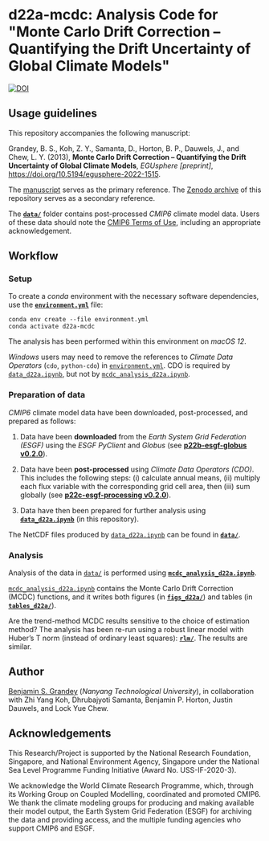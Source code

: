 # d22a-mcdc: Analysis Code for "Monte Carlo Drift Correction – Quantifying the Drift Uncertainty of Global Climate Models"

[![DOI](https://zenodo.org/badge/521571893.svg)](https://zenodo.org/badge/latestdoi/521571893)

## Usage guidelines
This repository accompanies the following manuscript:

Grandey, B. S., Koh, Z. Y., Samanta, D., Horton, B. P., Dauwels, J., and Chew, L. Y. (2013),  **Monte Carlo Drift Correction – Quantifying the Drift Uncertainty of Global Climate Models**, _EGUsphere [preprint]_, https://doi.org/10.5194/egusphere-2022-1515.

The [manuscript](https://doi.org/10.5194/egusphere-2022-1515) serves as the primary reference.
The [Zenodo archive](https://doi.org/10.5281/zenodo.7488334) of this repository serves as a secondary reference.

The [**`data/`**](data/) folder contains post-processed _CMIP6_ climate model data.
Users of these data should note the [CMIP6 Terms of Use](https://pcmdi.llnl.gov/CMIP6/TermsOfUse/TermsOfUse6-2.html), including an appropriate acknowledgement.

## Workflow

### Setup
To create a _conda_ environment with the necessary software dependencies, use the [**`environment.yml`**](environment.yml) file:

```
conda env create --file environment.yml
conda activate d22a-mcdc
```

The analysis has been performed within this environment on _macOS 12_.

_Windows_ users may need to remove the references to _Climate Data Operators_ (`cdo`, `python-cdo`) in [`environment.yml`](environment.yml).
CDO is required by [`data_d22a.ipynb`](data_d22a.ipynb), but not by [`mcdc_analysis_d22a.ipynb`](mcdc_analysis_d22a.ipynb).

### Preparation of data
_CMIP6_ climate model data have been downloaded, post-processed, and prepared as follows:

1. Data have been **downloaded** from the _Earth System Grid Federation (ESGF)_ using the _ESGF PyClient_ and _Globus_ (see [**p22b-esgf-globus v0.2.0**](https://github.com/grandey/p22b-esgf-globus/tree/v0.2.0)).

2. Data have been **post-processed** using _Climate Data Operators (CDO)_.
This includes the following steps:
(i) calculate annual means,
(ii) multiply each flux variable with the corresponding grid cell area, then
(iii) sum globally
(see [**p22c-esgf-processing v0.2.0**](https://github.com/grandey/p22c-esgf-processing/tree/v0.2.0)).

3. Data have then been prepared for further analysis using [**`data_d22a.ipynb`**](data_d22a.ipynb) (in this repository).

The NetCDF files produced by [`data_d22a.ipynb`](data_d22a.ipynb) can be found in [**`data/`**](data/).

### Analysis
Analysis of the data in [`data/`](data/) is performed using [**`mcdc_analysis_d22a.ipynb`**](mcdc_analysis_d22a.ipynb).

[`mcdc_analysis_d22a.ipynb`](mcdc_analysis_d22a.ipynb) contains the Monte Carlo Drift Correction (MCDC) functions, and it writes both figures (in [**`figs_d22a/`**](figs_d22a/)) and tables (in [**`tables_d22a/`**](tables_d22a/)).

Are the trend-method MCDC results sensitive to the choice of estimation method?
The analysis has been re-run using a robust linear model with Huber’s T norm (instead of ordinary least squares): [**`rlm/`**](rlm/).
The results are similar.

## Author
[Benjamin S. Grandey](https://grandey.github.io) (_Nanyang Technological University_), in collaboration with Zhi Yang Koh, Dhrubajyoti Samanta, Benjamin P. Horton, Justin Dauwels, and Lock Yue Chew.

## Acknowledgements
This Research/Project is supported by the National Research Foundation, Singapore, and National Environment Agency, Singapore under the National Sea Level Programme Funding Initiative (Award No. USS-IF-2020-3).

We acknowledge the World Climate Research Programme, which, through its Working Group on Coupled Modelling, coordinated and promoted CMIP6. We thank the climate modeling groups for producing and making available their model output, the Earth System Grid Federation (ESGF) for archiving the data and providing access, and the multiple funding agencies who support CMIP6 and ESGF.
